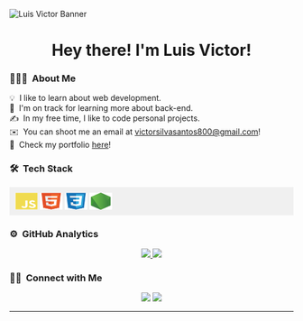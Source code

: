 ![Luis Victor Banner](https://media.licdn.com/dms/image/v2/D4E16AQG_BZE5g1crWw/profile-displaybackgroundimage-shrink_350_1400/profile-displaybackgroundimage-shrink_350_1400/0/1724591793061?e=1730332800&v=beta&t=ss7eyVeLd-Vm_cZtTrCWjhrn0-dXh7xSlAE9L4QyEW8)

<h1 align="center">Hey there! I'm Luis Victor!</h1>

<!-- ## 👋 &nbsp;Hey there! I'm Aditya -->

### 👨🏻‍💻 &nbsp;About Me

💡 &nbsp;I like to learn about web development.\
🌱 &nbsp;I'm on track for learning more about back-end.\
✍️ &nbsp;In my free time, I like to code personal projects.\
✉️ &nbsp;You can shoot me an email at victorsilvasantos800@gmail.com!\
📄 &nbsp;Check my portfolio [here](https://faithfulbreeze.github.io)!

### 🛠 &nbsp;Tech Stack

<div display="flex" margin="auto" style="background-color: #f0f0f0; padding: 10px;">
  <img align="center" alt="JS" height="30" width="40" src="https://raw.githubusercontent.com/devicons/devicon/master/icons/javascript/javascript-plain.svg">
  <img align="center" alt="HTML" height="30" width="40" src="https://raw.githubusercontent.com/devicons/devicon/master/icons/html5/html5-original.svg">
  <img align="center" alt="CSS" height="30" width="40" src="https://raw.githubusercontent.com/devicons/devicon/master/icons/css3/css3-original.svg">
  <img align="center" alt="Nodejs" height="30" width="40" src="https://raw.githubusercontent.com/devicons/devicon/master/icons/nodejs/nodejs-original.svg">
</div>

### ⚙️ &nbsp;GitHub Analytics

<p align="center">
<a href="https://github.com/FaithfulBreeze">
  <img height="180em" src="https://github-readme-stats-eight-theta.vercel.app/api?username=FaithfulBreeze&show_icons=true&theme=algolia&include_all_commits=true&count_private=true"/>
  <img height="180em" src="https://github-readme-stats-eight-theta.vercel.app/api/top-langs/?username=FaithfulBreeze&layout=compact&langs_count=8&theme=algolia"/>
</a>
</p>

### 🤝🏻 &nbsp;Connect with Me

<p align="center">
<a href="https://www.linkedin.com/in/luis-victor-silva-santos-613729229/"><img src="https://img.shields.io/badge/-Luis%20Victor%20Silva%20Santos-0077B5?style=flat&logo=Linkedin&logoColor=white"/></a>
<a href="mailto:victorsilvasantos800@gmail.com"><img src="https://img.shields.io/badge/-victorsilvasantos800@gmail.com-D14836?style=flat&logo=Gmail&logoColor=white"/></a>
</p>

-----

